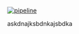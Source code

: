 [![pipeline](https://github.com/santiagohernandezs/actions/actions/workflows/pipeLine.yml/badge.svg)](https://github.com/santiagohernandezs/actions/actions/workflows/pipeLine.yml)

askdnajksbdnkajsbdka
